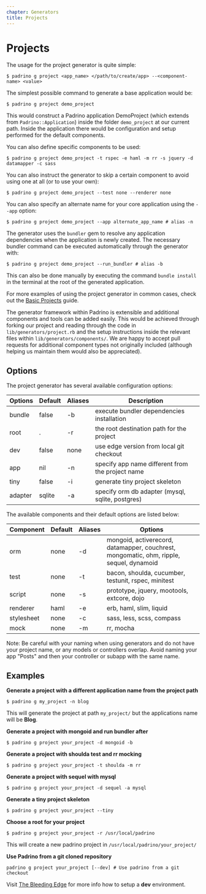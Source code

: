 ```yaml
---
chapter: Generators
title: Projects
---
```


# Projects

The usage for the project generator is quite simple:

```shell
$ padrino g project <app_name> </path/to/create/app> --<component-name> <value>
```

The simplest possible command to generate a base application would be:

```shell
$ padrino g project demo_project
```

This would construct a Padrino application DemoProject (which extends from
`Padrino::Application`) inside the folder `demo_project` at our current path.
Inside the application there would be configuration and setup performed for the
default components.

You can also define specific components to be used:

```shell
$ padrino g project demo_project -t rspec -e haml -m rr -s jquery -d datamapper -c sass
```

You can also instruct the generator to skip a certain component to avoid using
one at all (or to use your own):

```shell
$ padrino g project demo_project --test none --renderer none
```

You can also specify an alternate name for your core application using the
`--app` option:

```shell
$ padrino g project demo_project --app alternate_app_name # alias -n
```

The generator uses the `bundler` gem to resolve any application dependencies
when the application is newly created. The necessary bundler command can be
executed automatically through the generator with:

```shell
$ padrino g project demo_project --run_bundler # alias -b
```

This can also be done manually by executing the command `bundle install` in the
terminal at the root of the generated application.

For more examples of using the project generator in common cases, check out the
[Basic Projects](/guides/getting-started/basic-projects "Basic Projects") guide.

The generator framework within Padrino is extensible and additional components
and tools can be added easily. This would be achieved through forking our
project and reading through the code in `lib/generators/project.rb` and the
setup instructions inside the relevant files within
`lib/generators/components/`. We are happy to accept pull requests for
additional component types not originally included (although helping us maintain
them would also be appreciated).

## Options

The project generator has several available configuration options:

Options | Default | Aliases | Description
------- | ------- | ------- | ------------------------------------------------
bundle  | false   | -b      | execute bundler dependencies installation
root    | .       | -r      | the root destination path for the project
dev     | false   | none    | use edge version from local git checkout
app     | nil     | -n      | specify app name different from the project name
tiny    | false   | -i      | generate tiny project skeleton
adapter | sqlite  | -a      | specify orm db adapter (mysql, sqlite, postgres)

The available components and their default options are listed below:

Component  | Default | Aliases | Options
---------- | ------- | ------- | ---------------------------------------------------------------------------------------
orm        | none    | -d      | mongoid, activerecord, datamapper, couchrest, mongomatic, ohm, ripple, sequel, dynamoid
test       | none    | -t      | bacon, shoulda, cucumber, testunit, rspec, minitest
script     | none    | -s      | prototype, jquery, mootools, extcore, dojo
renderer   | haml    | -e      | erb, haml, slim, liquid
stylesheet | none    | -c      | sass, less, scss, compass
mock       | none    | -m      | rr, mocha

Note: Be careful with your naming when using generators and do not have your
project name, or any models or controllers overlap. Avoid naming your app
"Posts" and then your controller or subapp with the same name.

## Examples

**Generate a project with a different application name from the project path**

```shell
$ padrino g my_project -n blog
```

This will generate the project at path `my_project/` but the applications name
will be **Blog**.

**Generate a project with mongoid and run bundler after**

```shell
$ padrino g project your_project -d mongoid -b
```

**Generate a project with shoulda test and rr mocking**

```shell
$ padrino g project your_project -t shoulda -m rr
```

**Generate a project with sequel with mysql**

```shell
$ padrino g project your_project -d sequel -a mysql
```

**Generate a tiny project skeleton**

```shell
$ padrino g project your_project --tiny
```

**Choose a root for your project**

```shell
$ padrino g project your_project -r /usr/local/padrino
```

This will create a new padrino project in `/usr/local/padrino/your_project/`

**Use Padrino from a git cloned repository**

```shell
padrino g project your_project [--dev] # Use padrino from a git checkout
```

Visit [The Bleeding Edge](/guides/introduction/the-bleeding-edge "The Bleeding Edge") for
more info how to setup a **dev** environment.
